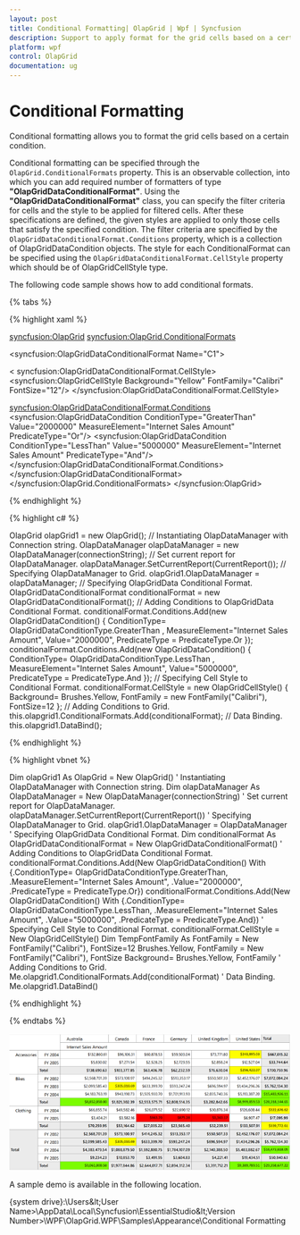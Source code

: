 ```yaml
---
layout: post
title: Conditional Formatting| OlapGrid | Wpf | Syncfusion
description: Support to apply format for the grid cells based on a certain condition in OLAP Grid control | Syncfusion
platform: wpf
control: OlapGrid
documentation: ug
---
```


# Conditional Formatting

Conditional formatting allows you to format the grid cells based on a certain condition.
 
Conditional formatting can be specified through the `OlapGrid.ConditionalFormats` property. This is an observable collection, into which you can add required number of formatters of type **"OlapGridDataConditionalFormat"**. Using the **"OlapGridDataConditionalFormat"** class, you can specify the filter criteria for cells and the style to be applied for filtered cells. After these specifications are defined, the given styles are applied to only those cells that satisfy the specified condition. The filter criteria are specified by the `OlapGridDataConditionalFormat.Conditions` property, which is a collection of OlapGridDataCondition objects. The style for each ConditionalFormat can be specified using the `OlapGridDataConditionalFormat.CellStyle` property which should be of OlapGridCellStyle type.

The following code sample shows how to add conditional formats.

{% tabs %}
  
{% highlight xaml %}

<syncfusion:OlapGrid>
<syncfusion:OlapGrid.ConditionalFormats> 
<!-- Adding Conditions -->                       
<syncfusion:OlapGridDataConditionalFormat Name="C1">
<!-- Specifying Cell Style -->
< syncfusion:OlapGridDataConditionalFormat.CellStyle>
<syncfusion:OlapGridCellStyle Background="Yellow" FontFamily="Calibri" FontSize="12"/>
</syncfusion:OlapGridDataConditionalFormat.CellStyle>
<!-- Specfying Conditions --> 
<syncfusion:OlapGridDataConditionalFormat.Conditions>
<syncfusion:OlapGridDataCondition ConditionType="GreaterThan" Value="2000000" MeasureElement="Internet Sales Amount" PredicateType="Or"/>
<syncfusion:OlapGridDataCondition ConditionType="LessThan" Value="5000000" MeasureElement="Internet Sales Amount" PredicateType="And"/>
</syncfusion:OlapGridDataConditionalFormat.Conditions>
</syncfusion:OlapGridDataConditionalFormat>                        
</syncfusion:OlapGrid.ConditionalFormats>
</syncfusion:OlapGrid>  

{% endhighlight %}

{% highlight c# %}

OlapGrid olapGrid1 = new OlapGrid();
// Instantiating OlapDataManager with Connection string.
OlapDataManager olapDataManager = new OlapDataManager(connectionString);
// Set current report for OlapDataManager.
olapDataManager.SetCurrentReport(CurrentReport());
// Specifying OlapDataManager to Grid.
olapGrid1.OlapDataManager = olapDataManager;
// Specifying OlapGridData Conditional Format.
OlapGridDataConditionalFormat conditionalFormat = new OlapGridDataConditionalFormat();
// Adding Conditions to OlapGridData Conditional Format.
conditionalFormat.Conditions.Add(new OlapGridDataCondition() { 
ConditionType= OlapGridDataConditionType.GreaterThan , 
MeasureElement="Internet Sales Amount",
Value="2000000",
PredicateType = PredicateType.Or });
conditionalFormat.Conditions.Add(new OlapGridDataCondition() { 
ConditionType= OlapGridDataConditionType.LessThan , 
MeasureElement="Internet Sales Amount",
Value="5000000",
PredicateType = PredicateType.And });
// Specifying Cell Style to Conditional Format.
conditionalFormat.CellStyle = new OlapGridCellStyle() { Background= Brushes.Yellow, FontFamily = new FontFamily("Calibri"), FontSize=12 };
// Adding Conditions to Grid.
this.olapgrid1.ConditionalFormats.Add(conditionalFormat);
// Data Binding.
this.olapgrid1.DataBind();

{% endhighlight %}

{% highlight vbnet %}

Dim olapGrid1 As OlapGrid = New OlapGrid()
' Instantiating OlapDataManager with Connection string.
Dim olapDataManager As OlapDataManager = New OlapDataManager(connectionString)
' Set current report for OlapDataManager.
olapDataManager.SetCurrentReport(CurrentReport())
' Specifying OlapDataManager to Grid.
olapGrid1.OlapDataManager = OlapDataManager
' Specifying OlapGridData Conditional Format.
Dim conditionalFormat As OlapGridDataConditionalFormat = New OlapGridDataConditionalFormat()
' Adding Conditions to OlapGridData Conditional Format.
conditionalFormat.Conditions.Add(New OlapGridDataCondition() With {.ConditionType= OlapGridDataConditionType.GreaterThan, .MeasureElement="Internet Sales Amount", .Value="2000000", .PredicateType = PredicateType.Or})
conditionalFormat.Conditions.Add(New OlapGridDataCondition() With {.ConditionType= OlapGridDataConditionType.LessThan, .MeasureElement="Internet Sales Amount", .Value="5000000", .PredicateType = PredicateType.And})
' Specifying Cell Style to Conditional Format.
conditionalFormat.CellStyle = New OlapGridCellStyle()
Dim TempFontFamily As FontFamily = New FontFamily("Calibri"), FontSize=12
Brushes.Yellow, FontFamily = New FontFamily("Calibri"), FontSize
Background= Brushes.Yellow, FontFamily
' Adding Conditions to Grid.
Me.olapgrid1.ConditionalFormats.Add(conditionalFormat)
' Data Binding.
Me.olapgrid1.DataBind()

{% endhighlight %}

{% endtabs %}

![](Conditional-Formatting_images/Conditional-Formatting_img1.png)

A sample demo is available in the following location.

{system drive}:\Users\&lt;User Name&gt;\AppData\Local\Syncfusion\EssentialStudio\&lt;Version Number&gt;\WPF\OlapGrid.WPF\Samples\Appearance\Conditional Formatting

